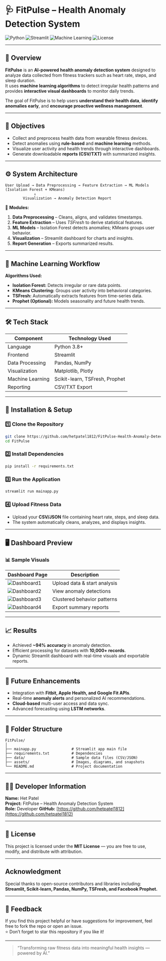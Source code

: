 # 🩺 FitPulse – Health Anomaly Detection System

![Python](https://img.shields.io/badge/Python-3.8%2B-blue)
![Streamlit](https://img.shields.io/badge/Framework-Streamlit-brightgreen)
![Machine Learning](https://img.shields.io/badge/AI-Anomaly%20Detection-orange)
![License](https://img.shields.io/badge/License-MIT-lightgrey)

---

## 📘 Overview

**FitPulse** is an **AI-powered health anomaly detection system** designed to analyze data collected from fitness trackers such as heart rate, steps, and sleep duration.  
It uses **machine learning algorithms** to detect irregular health patterns and provides **interactive visual dashboards** to monitor daily trends.

The goal of FitPulse is to help users **understand their health data**, **identify anomalies early**, and **encourage proactive wellness management**.

---

## 🎯 Objectives

- Collect and preprocess health data from wearable fitness devices.  
- Detect anomalies using **rule-based** and **machine learning** methods.  
- Visualize user activity and health trends through interactive dashboards.  
- Generate downloadable **reports (CSV/TXT)** with summarized insights.  

---

## ⚙️ System Architecture

```
User Upload → Data Preprocessing → Feature Extraction → ML Models (Isolation Forest + KMeans)
             ↓
        Visualization → Anomaly Detection Report
```

🧩 **Modules:**
1. **Data Preprocessing** – Cleans, aligns, and validates timestamps.  
2. **Feature Extraction** – Uses *TSFresh* to derive statistical features.  
3. **ML Models** – Isolation Forest detects anomalies; KMeans groups user behavior.  
4. **Visualization** – Streamlit dashboard for charts and insights.  
5. **Report Generation** – Exports summarized results.

---

## 🧠 Machine Learning Workflow

**Algorithms Used:**
- **Isolation Forest:** Detects irregular or rare data points.  
- **KMeans Clustering:** Groups user activity into behavioral categories.  
- **TSFresh:** Automatically extracts features from time-series data.  
- **Prophet (Optional):** Models seasonality and future health trends.

---

## 🛠️ Tech Stack

| Component | Technology Used |
|------------|----------------|
| Language | Python 3.8+ |
| Frontend | Streamlit |
| Data Processing | Pandas, NumPy |
| Visualization | Matplotlib, Plotly |
| Machine Learning | Scikit-learn, TSFresh, Prophet |
| Reporting | CSV/TXT Export |

---

## 🚀 Installation & Setup

### 1️⃣ Clone the Repository
```bash
git clone https://github.com/hetpatel1812/FitPulse-Health-Anomaly-Detection.git
cd FitPulse
```

### 2️⃣ Install Dependencies
```bash
pip install -r requirements.txt
```

### 3️⃣ Run the Application
```bash
streamlit run mainapp.py
```

### 4️⃣ Upload Fitness Data
- Upload your **CSV/JSON** file containing heart rate, steps, and sleep data.  
- The system automatically cleans, analyzes, and displays insights.

---

## 🖥️ Dashboard Preview

### 📊 Sample Visuals
| Dashboard Page | Description |
|----------------|-------------|
| ![Dashboard1](https://via.placeholder.com/300x180.png?text=Dashboard+Upload) | Upload data & start analysis |
| ![Dashboard2](https://via.placeholder.com/300x180.png?text=Anomaly+Detection) | View anomaly detections |
| ![Dashboard3](https://via.placeholder.com/300x180.png?text=Clusters+Visualization) | Clustered behavior patterns |
| ![Dashboard4](https://via.placeholder.com/300x180.png?text=Report+Summary) | Export summary reports |

---

## 📈 Results

- Achieved **~94% accuracy** in anomaly detection.  
- Efficient processing for datasets with **10,000+ records**.  
- Dynamic Streamlit dashboard with real-time visuals and exportable reports.

---

## 🔮 Future Enhancements

- Integration with **Fitbit, Apple Health, and Google Fit APIs**.  
- Real-time **anomaly alerts** and personalized AI recommendations.  
- **Cloud-based** multi-user access and data sync.  
- Advanced forecasting using **LSTM networks**.

---

## 🧩 Folder Structure

```
FitPulse/
│
├── mainapp.py                # Streamlit app main file
├── requirements.txt          # Dependencies
├── data/                     # Sample data files (CSV/JSON)
├── assets/                   # Images, diagrams, and snapshots
└── README.md                 # Project documentation
```

---

## 👨‍💻 Developer Information

**Name:** Het Patel  
**Project:** FitPulse – Health Anomaly Detection System  
**Role:** Developer 
**GitHub:** [https://github.com/hetpatel1812](https://github.com/hetpatel1812)  

---

## 📜 License

This project is licensed under the **MIT License** — you are free to use, modify, and distribute with attribution.

---

## Acknowledgment

Special thanks to open-source contributors and libraries including:  
**Streamlit, Scikit-learn, Pandas, NumPy, TSFresh, and Facebook Prophet.**

---

## 💬 Feedback

If you find this project helpful or have suggestions for improvement, feel free to fork the repo or open an issue.  
⭐ Don’t forget to star this repository if you like it!

---

> “Transforming raw fitness data into meaningful health insights — powered by AI.”
